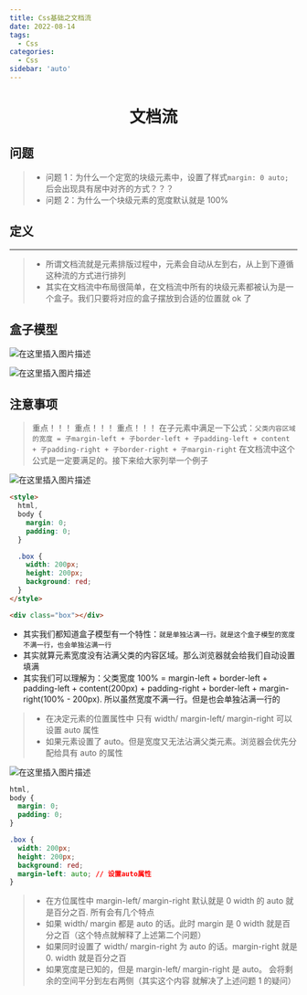 ```yaml
---
title: Css基础之文档流
date: 2022-08-14
tags:
  - Css
categories:
  - Css
sidebar: 'auto'
---
```


<div align = "center"><h1>文档流</h1></div>


## 问题

> - 问题 1：为什么一个定宽的块级元素中，设置了样式`margin: 0 auto;` 后会出现具有居中对齐的方式？？？
> - 问题 2：为什么一个块级元素的宽度默认就是 100%

## 定义

<hr />

> - 所谓文档流就是元素排版过程中，元素会自动从左到右，从上到下遵循这种流的方式进行排列
> - 其实在文档流中布局很简单，在文档流中所有的块级元素都被认为是一个盒子。我们只要将对应的盒子摆放到合适的位置就 ok 了

## 盒子模型

![在这里插入图片描述](https://img-blog.csdnimg.cn/3d602cadb3b84e4fae2dbef39f66b6a2.png#pic_center)

![在这里插入图片描述](https://img-blog.csdnimg.cn/6bfa307e0ea644948a205af75357b650.png#pic_center)

## 注意事项

> 重点！！！ 重点！！！ 重点！！！
> 在子元素中满足一下公式：`父类内容区域的宽度 = 子margin-left + 子border-left + 子padding-left + content + 子padding-right + 子border-right + 子margin-right`
> 在文档流中这个公式是一定要满足的。接下来给大家列举一个例子

![在这里插入图片描述](https://img-blog.csdnimg.cn/e7bd4f6950fc42b38210ad437741cae7.png)

```html
<style>
  html,
  body {
    margin: 0;
    padding: 0;
  }

  .box {
    width: 200px;
    height: 200px;
    background: red;
  }
</style>

<div class="box"></div>
```

- 其实我们都知道盒子模型有一个特性：`就是单独沾满一行。就是这个盒子模型的宽度不满一行，也会单独沾满一行`
- 其实就算元素宽度没有沾满父类的内容区域。那么浏览器就会给我们自动设置填满
- 其实我们可以理解为：父类宽度 100% = margin-left + border-left + padding-left + content(200px) + padding-right + border-left + margin-right(100% - 200px). 所以虽然宽度不满一行。但是也会单独沾满一行的

> - 在决定元素的位置属性中 只有 width/ margin-left/ margin-right 可以设置 auto 属性
> - 如果元素设置了 auto。但是宽度又无法沾满父类元素。浏览器会优先分配给具有 auto 的属性

![在这里插入图片描述](https://img-blog.csdnimg.cn/0abfd4c49e2e469ebe069e07afcbbb74.png)

```css
html,
body {
  margin: 0;
  padding: 0;
}

.box {
  width: 200px;
  height: 200px;
  background: red;
  margin-left: auto; // 设置auto属性
}
```

> - 在方位属性中 margin-left/ margin-right 默认就是 0 width 的 auto 就是百分之百. 所有会有几个特点
> - 如果 width/ margin 都是 auto 的话。此时 margin 是 0 width 就是百分之百（这个特点就解释了上述第二个问题）
> - 如果同时设置了 width/ margin-right 为 auto 的话。margin-right 就是 0. width 就是百分之百
> - 如果宽度是已知的，但是 margin-left/ margin-right 是 auto。 会将剩余的空间平分到左右两侧（其实这个内容 就解决了上述问题 1 的疑问）
